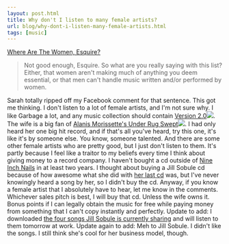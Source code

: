 ```yaml
---
layout: post.html
title: Why don't I listen to many female artists?
url: blog/why-dont-i-listen-many-female-artists.html
tags: [music]
---
```

[Where Are The Women, Esquire?](http://www.npr.org/blogs/talk/2009/03/where_are_the_women_esquire.html)

> Not good enough, Esquire. So what are you really saying with this list? Either, that women aren't making much of anything you deem essential, or that men can't handle music written and/or performed by women.

Sarah totally ripped off my Facebook comment for that sentence. This got me thinking. I don't listen to a lot of female artists, and I'm not sure why. I like Garbage a lot, and any music collection should contain [Version 2.0](http://www.amazon.com/gp/product/B000006NZV?ie=UTF8&tag=comphub08-20&linkCode=as2&camp=1789&creative=390957&creativeASIN=B000006NZV)![](http://www.assoc-amazon.com/e/ir?t=comphub08-20&l=as2&o=1&a=B000006NZV). The wife is a big fan of [Alanis Morissette's Under Rug Swept](http://www.amazon.com/gp/product/B00005TPKC?ie=UTF8&tag=comphub08-20&linkCode=as2&camp=1789&creative=390957&creativeASIN=B00005TPKC)![](http://www.assoc-amazon.com/e/ir?t=comphub08-20&l=as2&o=1&a=B00005TPKC). I had only heard her one big hit record, and if that's all you've heard, try this one, it's like it's by someone else. You know, someone talented. And there are some other female artists who are pretty good, but I just don't listen to them. It's partly because I feel like a traitor to my beliefs every time I think about giving money to a record company. I haven't bought a cd outside of [Nine Inch Nails](http://www.nin.com) in at least two years. I thought about buying a Jill Sobule cd because of how awesome what she did with [her last cd](http://www.jillsnextrecord.com/) was, but I've never knowingly heard a song by her, so I didn't buy the cd. Anyway, if you know a female artist that I absolutely have to hear, let me know in the comments. Whichever sales pitch is best, I will buy that cd. Unless the wife owns it. Bonus points if I can legally obtain the music for free while paying money from something that I can't copy instantly and perfectly. Update to add: I downloaded [the four songs Jill Sobule is currently sharing](http://www.jillsobule.com/showandtell.html) and will listen to them tomorrow at work. Update again to add: Meh to Jill Sobule. I didn't like the songs. I still think she's cool for her business model, though.
